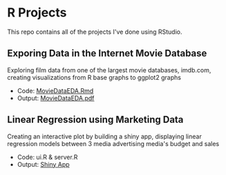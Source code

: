 # R Projects
This repo contains all of the projects I've done using RStudio.

## Exporing Data in the Internet Movie Database
Exploring film data from one of the largest movie databases, imdb.com, creating visualizations from R base graphs to ggplot2 graphs
- Code: [MovieDataEDA.Rmd](https://github.com/jriggs3420/RProjects/blob/main/MovieDataEDA.Rmd)
- Output: [MovieDataEDA.pdf](https://github.com/jriggs3420/RProjects/blob/main/MovieDataEDA.pdf)

## Linear Regression using Marketing Data
Creating an interactive plot by building a shiny app, displaying linear regression models between 3 media advertising media's budget and sales
- Code: ui.R & server.R
- Output: [Shiny App](https://jriggs3420.shinyapps.io/r_projects/)
